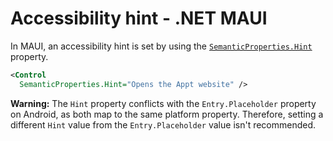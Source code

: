 # Accessibility hint - .NET MAUI

In MAUI, an accessibility hint is set by using the [`SemanticProperties.Hint`](https://learn.microsoft.com/en-us/dotnet/api/microsoft.maui.controls.semanticproperties.hintproperty?view=net-maui-8.0#microsoft-maui-controls-semanticproperties-hintproperty) property.

```xml
<Control 
  SemanticProperties.Hint="Opens the Appt website" />
```

**Warning:**
The `Hint` property conflicts with the `Entry.Placeholder` property on Android, as both map to the same platform property. Therefore, setting a different `Hint` value from the `Entry.Placeholder` value isn't recommended.
